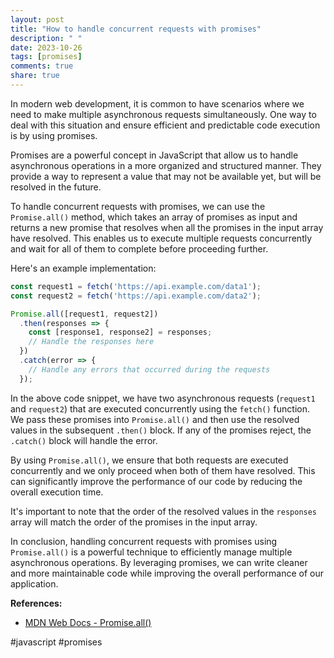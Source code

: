 ```yaml
---
layout: post
title: "How to handle concurrent requests with promises"
description: " "
date: 2023-10-26
tags: [promises]
comments: true
share: true
---
```


In modern web development, it is common to have scenarios where we need to make multiple asynchronous requests simultaneously. One way to deal with this situation and ensure efficient and predictable code execution is by using promises.

Promises are a powerful concept in JavaScript that allow us to handle asynchronous operations in a more organized and structured manner. They provide a way to represent a value that may not be available yet, but will be resolved in the future.

To handle concurrent requests with promises, we can use the `Promise.all()` method, which takes an array of promises as input and returns a new promise that resolves when all the promises in the input array have resolved. This enables us to execute multiple requests concurrently and wait for all of them to complete before proceeding further.

Here's an example implementation:

```javascript
const request1 = fetch('https://api.example.com/data1');
const request2 = fetch('https://api.example.com/data2');

Promise.all([request1, request2])
  .then(responses => {
    const [response1, response2] = responses;
    // Handle the responses here
  })
  .catch(error => {
    // Handle any errors that occurred during the requests
  });
```

In the above code snippet, we have two asynchronous requests (`request1` and `request2`) that are executed concurrently using the `fetch()` function. We pass these promises into `Promise.all()` and then use the resolved values in the subsequent `.then()` block. If any of the promises reject, the `.catch()` block will handle the error.

By using `Promise.all()`, we ensure that both requests are executed concurrently and we only proceed when both of them have resolved. This can significantly improve the performance of our code by reducing the overall execution time.

It's important to note that the order of the resolved values in the `responses` array will match the order of the promises in the input array.

In conclusion, handling concurrent requests with promises using `Promise.all()` is a powerful technique to efficiently manage multiple asynchronous operations. By leveraging promises, we can write cleaner and more maintainable code while improving the overall performance of our application.

**References:**
- [MDN Web Docs - Promise.all()](https://developer.mozilla.org/en-US/docs/Web/JavaScript/Reference/Global_Objects/Promise/all)

#javascript #promises